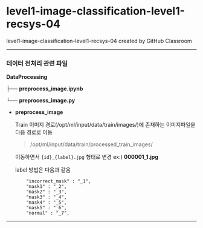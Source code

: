 # level1-image-classification-level1-recsys-04
level1-image-classification-level1-recsys-04 created by GitHub Classroom

----
### **데이터 전처리 관련 파일**
**DataProcessing**


├── **preprocess_image.ipynb**


└── **preprocess_image.py**




- **preprocess_image**

    Train 이미지 경로(/opt/ml/input/data/train/images/)에 존재하는 이미지파일을 다음 경로로 이동
    >/opt/ml/input/data/train/processed_train_images/

    이동하면서 `{id}_{label}.jpg` 형태로 변경 ex:) **000001_1.jpg**

    label 방법은 다음과 같음
    ```
        "incorrect_mask" : "_1",
        "mask1" : "_2",
        "mask2" : "_3",
        "mask3" : "_4",
        "mask4" : "_5",
        "mask5" : "_6",
        "normal" : "_7",
    ```
---